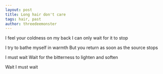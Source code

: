 ```yaml
---
layout: post
title: Long hair don't care
tags: hair, past
author: threedeemonster
---
```


I feel your coldness on my back
I can only wait for it to stop

I try to bathe myself in warmth
But you return as soon as the source stops

I must wait
Wait for the bitterness to lighten and soften

Wait
I must wait
